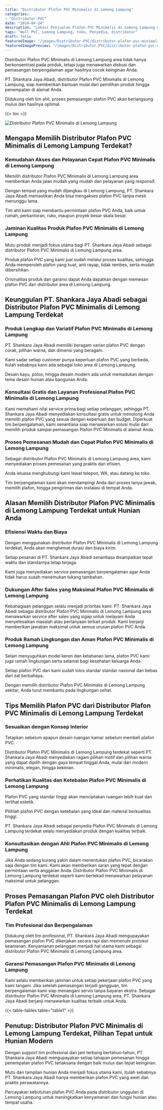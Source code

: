 ```yaml
---
title: "Distributor Plafon PVC Minimalis di Lemong Lampung"
categories:
- "Distributor-PVC"
date: "2024-04-24"
description: "Lokasi Penjualan Plafon PVC Minimalis di Lemong Lampung untuk tempat tinggal, office, dan ritel. Material terbaik, variasi motif, pilihan warna menarik, beserta jasa penempatan oleh tim berpengalaman dan kepastian resmi!|Servis penyediaan Plafon PVC Minimalis di Lemong Lampung untuk kebutuhan rumah, office, maupun ritel, dengan material terbaik dan instalasi oleh tim ahli serta kepastian resmi.|Pilihan Plafon PVC Minimalis di Lemong Lampung yang terpercaya bagi tempat tinggal, perkantoran, dan ritel, bersama panel unggulan dan instalasi dikerjakan oleh tenaga ahli berpengalaman dan kepastian resmi.|Distribusi Plafon PVC Minimalis di Lemong Lampung untuk tempat tinggal, kantor, dan gerai, beserta panel berkualitas dan instalasi oleh tim ahli, dilengkapi beserta garansi resmi.}"
tags: "Wall PVC, Lemong Lampung, toko, Penyedia, distributor"
draft: false
featuredImage: "/images/Distributor-PVC/distributor-plafon-pvc-minimalis-di-lemong-lampung.png"
featuredImagePreview: "/images/Distributor-PVC/distributor-plafon-pvc-minimalis-di-lemong-lampung.png"
---
```


Distributor Plafon PVC Minimalis di Lemong Lampung area tidak hanya berkonsentrasi pada produk, tetapi juga menawarkan diskusi dan pemasangan berpengalaman agar hasilnya cocok keinginan Anda.

PT. Shankara Jaya Abadi, distributor Plafon PVC Minimalis di Lemong Lampung, siap memberikan bantuan mulai dari pemilihan produk hingga penempatan di alamat Anda.

Didukung oleh tim ahli, proses pemasangan plafon PVC akan berlangsung mulus dan hasilnya optimal.

{{< toc >}}

![Distributor Plafon PVC Minimalis di Lemong Lampung](/images/Distributor-PVC/Distributor-Plafon-PVC-Minimalis-di-Lemong-Lampung.png)

## Mengapa Memilih Distributor Plafon PVC Minimalis di Lemong Lampung Terdekat?

### Kemudahan Akses dan Pelayanan Cepat Plafon PVC Minimalis di Lemong Lampung

Memilih distributor Plafon PVC Minimalis di Lemong Lampung area memberikan Anda jalan mudah yang mudah dan pelayanan yang responsif.

Dengan tempat yang mudah dijangkau di Lemong Lampung, PT. Shankara Jaya Abadi memastikan Anda bisa mengakses plafon PVC tanpa mesti menunggu lama.

Tim ahli kami siap membantu permintaan plafon PVC Anda, baik untuk rumah, perkantoran, ruko, maupun proyek besar skala besar.

### Jaminan Kualitas Produk Plafon PVC Minimalis di Lemong Lampung

Mutu produk menjadi fokus utama bagi PT. Shankara Jaya Abadi sebagai distributor Plafon PVC Minimalis di Lemong Lampung area.

Produk plafon PVC yang kami jual sudah melalui proses kualitas, sehingga Anda memperoleh plafon yang kuat, anti rayap, tidak rembes, serta mudah dibersihkan.

Orisinalitas produk dan garansi dapat Anda dapatkan dengan memesan plafon PVC dari distributor area di Lemong Lampung.

## Keunggulan PT. Shankara Jaya Abadi sebagai Distributor Plafon PVC Minimalis di Lemong Lampung Terdekat

### Produk Lengkap dan Variatif Plafon PVC Minimalis di Lemong Lampung

PT. Shankara Jaya Abadi memiliki beragam varian plafon PVC dengan corak, pilihan warna, dan dimensi yang beragam.

Kami sadar setiap customer punya keperluan plafon PVC yang berbeda, itulah sebabnya kami ada sebagai toko area di Lemong Lampung.

Desain kayu, polos, hingga desain modern ada untuk memadukan dengan tema desain hunian atau bangunan Anda.

### Konsultasi Gratis dan Layanan Profesional Plafon PVC Minimalis di Lemong Lampung

Kami memahami nilai service prima bagi setiap pelanggan, sehingga PT. Shankara Jaya Abadi menyediakan konsultasi gratis untuk menolong Anda memilih plafon PVC yang sesuai dengan keperluan dan budget. Diperkuat tim berpengalaman, kami senantiasa siap menawarkan solusi mulai dari memilih produk sampai pemasangan Plafon PVC Minimalis di alamat Anda.

### Proses Pemesanan Mudah dan Cepat Plafon PVC Minimalis di Lemong Lampung

Sebagai distributor Plafon PVC Minimalis di Lemong Lampung area, kami menyediakan proses pemesanan yang praktis dan efisien.

Anda leluasa menghubungi kami lewat telepon, WA, atau datang ke toko.

Tim berpengalaman kami akan mendampingi Anda dari proses tanya jawab, memilih plafon, hingga pengiriman dan instalasi di tempat Anda.

## Alasan Memilih Distributor Plafon PVC Minimalis di Lemong Lampung Terdekat untuk Hunian Anda

### Efisiensi Waktu dan Biaya

Dengan menggunakan distributor Plafon PVC Minimalis di Lemong Lampung terdekat, Anda akan menghemat durasi dan biaya kirim.

Setiap pesanan di PT. Shankara Jaya Abadi senantiasa disampaikan tepat waktu dan standarnya tetap terjaga.

Kami juga menyediakan service pemasangan berpengalaman agar Anda tidak harus susah menemukan tukang tambahan.

### Dukungan After Sales yang Maksimal Plafon PVC Minimalis di Lemong Lampung

Kebahagiaan pelanggan selalu menjadi prioritas kami. PT. Shankara Jaya Abadi sebagai distributor Plafon PVC Minimalis di Lemong Lampung area menawarkan service after sales yang sigap untuk melayani Anda menyelesaikan masalah atau pertanyaan terkait produk. Kami berjanji memberikan jawaban maksimal untuk semua urusan plafon PVC Anda.

### Produk Ramah Lingkungan dan Aman Plafon PVC Minimalis di Lemong Lampung

Selain menyuguhkan model keren dan ketahanan lama, plafon PVC kami juga ramah lingkungan serta selamat bagi kesehatan keluarga Anda.

Setiap plafon PVC dari kami sudah lolos standar standar nasional dan bebas dari zat berbahaya.

Dengan memilih distributor Plafon PVC Minimalis di Lemong Lampung sekitar, Anda turut membantu pada lingkungan sehat.

## Tips Memilih Plafon PVC dari Distributor Plafon PVC Minimalis di Lemong Lampung Terdekat

### Sesuaikan dengan Konsep Interior

Tetapkan sebelum apapun desain ruangan kamar sebelum membeli plafon PVC.

Distributor Plafon PVC Minimalis di Lemong Lampung terdekat seperti PT. Shankara Jaya Abadi menyediakan ragam pilihan motif dan pilihan warna yang dapat dipilih dengan gaya tempat tinggal Anda, mulai dari modern minimalis, elegan, hingga kekinian.

### Perhatikan Kualitas dan Ketebalan Plafon PVC Minimalis di Lemong Lampung

Plafon PVC yang standar tinggi akan menciptakan ruangan lebih kuat dan terlihat estetik.

Pilihlah plafon PVC dengan ketebalan yang ideal dan material berkualitas tinggi.

PT. Shankara Jaya Abadi sebagai penyedia Plafon PVC Minimalis di Lemong Lampung terdekat selalu menyediakan produk dengan kualitas terbaik.

### Konsultasikan dengan Ahli Plafon PVC Minimalis di Lemong Lampung

Jika Anda sedang kurang yakin dalam menentukan plafon PVC, bicarakan saja dengan tim kami. Kami akan memberikan saran yang tepat dengan permintaan serta anggaran Anda. Distributor Plafon PVC Minimalis di Lemong Lampung terdekat seperti kami bertekad menawarkan pelayanan maksimal untuk pelanggan.

## Proses Pemasangan Plafon PVC oleh Distributor Plafon PVC Minimalis di Lemong Lampung Terdekat

### Tim Profesional dan Berpengalaman

Didukung oleh tim profesional, PT. Shankara Jaya Abadi mengupayakan pemasangan plafon PVC dikerjakan secara rapi dan memenuhi protokol keamanan. Kenyamanan pelanggan menjadi hal utama kami sebagai distributor Plafon PVC Minimalis di Lemong Lampung area.

### Garansi Pemasangan Plafon PVC Minimalis di Lemong Lampung

Kami selalu memberikan jaminan untuk setiap pekerjaan plafon PVC yang kami tangani. Jika setelah pemasangan terjadi gangguan, tim berpengalaman kami siap menangani servis tanpa bayaran ekstra. Sebagai distributor Plafon PVC Minimalis di Lemong Lampung area, PT. Shankara Jaya Abadi berjanji menawarkan kualitas terbaik untuk Anda.

{{< table-tables table="table1" >}}

## Penutup: Distributor Plafon PVC Minimalis di Lemong Lampung Terdekat, Pilihan Tepat untuk Hunian Modern

Dengan support tim profesional dan jam terbang bertahun-tahun, PT. Shankara Jaya Abadi mengupayakan setiap tahapan pemesanan hingga penempatan plafon PVC terlaksana dengan baik mulus dan tepat keinginan.

Mutu dan tampilan hunian Anda menjadi fokus utama kami, itulah sebabnya PT. Shankara Jaya Abadi hanya memberikan plafon PVC yang awet dan praktis perawatannya.

Percayakan kebutuhan plafon PVC Anda pada distributor unggulan di Lemong Lampung untuk meningkatkan kenyamanan dan fungsi hunian atau tempat usaha.
